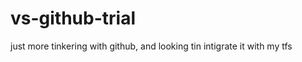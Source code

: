 vs-github-trial
===============

just more tinkering with github, and looking tin intigrate it with my tfs
